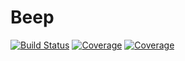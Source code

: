 # Beep

[![Build Status](https://github.com/niczky12/Beep.jl/workflows/CI/badge.svg)](https://github.com/niczky12/Beep.jl/actions)
[![Coverage](https://codecov.io/gh/niczky12/Beep.jl/branch/master/graph/badge.svg)](https://codecov.io/gh/niczky12/Beep.jl)
[![Coverage](https://coveralls.io/repos/github/niczky12/Beep.jl/badge.svg?branch=master)](https://coveralls.io/github/niczky12/Beep.jl?branch=master)
